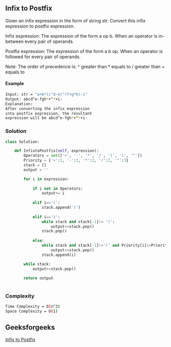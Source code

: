 ## Infix to Postfix
Given an infix expression in the form of string str. Convert this infix expression to postfix expression.

Infix expression: The expression of the form a op b. When an operator is in-between every pair of operands.

Postfix expression: The expression of the form a b op. When an operator is followed for every pair of operands.

Note: The order of precedence is: ^ greater than * equals to / greater than + equals to

#### Example
```bash
Input: str = "a+b*(c^d-e)^(f+g*h)-i"
Output: abcd^e-fgh*+^*+i-
Explanation:
After converting the infix expression 
into postfix expression, the resultant 
expression will be abcd^e-fgh*+^*+i-

```
### Solution 

```python
class Solution:

    def InfixtoPostfix(self, expression):
        Operators = set(['+', '-', '*', '/', '(', ')', '^']) 
        Priority = {'+':1, '-':1, '*':2, '/':2, '^':3}
        stack = [] 
        output = '' 

        for i in expression:
    
            if i not in Operators:  
                output+= i
                
            elif i=='(':  
                stack.append('(')
                
            elif i==')':
                while stack and stack[-1]!= '(':
                    output+=stack.pop()
                stack.pop()
                
            else: 
                while stack and stack[-1]!='(' and Priority[i]<=Priority[stack[-1]]:
                    output+=stack.pop()
                stack.append(i)

        while stack:
            output+=stack.pop()
    
        return output
        
```
### Complexity
```bash
Time Complexity = O(n^3)
Space Complexity = O(1) 
```

## Geeksforgeeks      
[Infix to Postfix](https://practice.geeksforgeeks.org/problems/infix-to-postfix-1587115620/1?page=1&difficulty[]=1&difficulty[]=2&status[]=unsolved&category[]=Stack&category[]=Queue&category[]=two-pointer-algorithm&category[]=sliding-window&sortBy=submissions)
